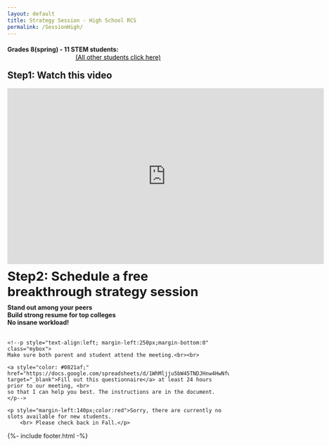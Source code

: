 ```yaml
---
layout: default
title: Strategy Session - High School RCS
permalink: /SessionHigh/
---
```


<sectionpd>
<h4 style="margin-bottom:1px">Grades 8(spring) - 11 STEM students:</h4>
<div class="license" style="text-align:center;margin-bottom:20px;font-size:14px;"><a style="color:black;" href="/YourJourney">(All other students click here)</a></div>
<h2 style="margin-top:0px;">Step1: Watch this video</h2>

<iframe src="https://www.youtube.com/embed/rM7I2bVjvH4" class="center" scrolling="no" allowfullscreen="" width="720" height="400" frameborder="0" sandbox="allow-forms allow-scripts allow-pointer-lock allow-same-origin allow-top-navigation"></iframe>

</sectionpd>

<sectionpd>
<h2 style="font-size: 29px;margin-top:10px;margin-bottom:10px">Step2: Schedule a free breakthrough strategy session</h2>
<div class="row3">
<div><b>Stand out among your peers</b></div>
<div><b>Build strong resume for top colleges</b></div>
<div><b>No insane workload!&nbsp;&nbsp;&nbsp;&nbsp;&nbsp;&nbsp;</b></div>
</div>
<br>

    <!--p style="text-align:left; margin-left:250px;margin-bottom:0" class="mybox">
    Make sure both parent and student attend the meeting.<br><br>

    <a style="color: #0821af;" href="https://docs.google.com/spreadsheets/d/1WhMljju5bW45TNDJHnw4HwNfwP2gTt8ckxB07rz5kec/edit#gid=0"  target="_blank">Fill out this questionnaire</a> at least 24 hours prior to our meeting, <br> 
    so that I can help you best. The instructions are in the document.
    </p-->

<!-- Show personal calendar as busy on business calendar:
     https://medium.com/@willroman/auto-block-time-on-your-work-google-calendar-for-your-personal-events-2a752ae91dab -->

<!-- Calendly inline widget begin -->
<!-- div class="calendly-inline-widget" data-url="https://calendly.com/geeta-radical/college-strategies?background_color=eff3fd" style="min-width:320px;height:650px;margin-top:0px;"></div-->

<!--div class="calendly-inline-widget" data-url="https://calendly.com/veenamistry/free-strategy-session-high-school-mentoring?background_color=eff3fd" style="min-width:320px;height:650px;margin-top:0px;"></div>
<script type="text/javascript" src="https://assets.calendly.com/assets/external/widget.js" async></script-->

    <p style="margin-left:140px;color:red">Sorry, there are currently no slots available for new students. 
        <br> Please check back in Fall.</p>

<!-- Calendly inline widget end -->
</sectionpd>

{%- include footer.html -%}
